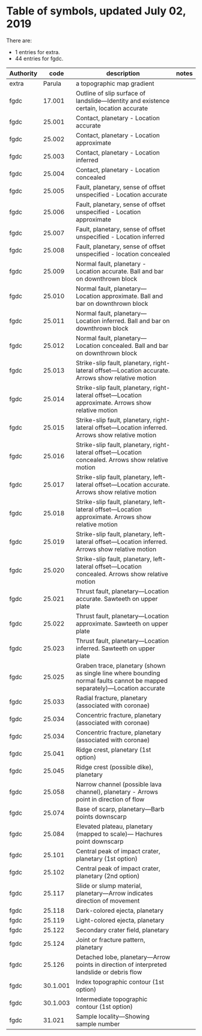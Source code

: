 # Table of symbols, updated July 02, 2019
There are:
 * 1 entries for extra.
 * 44 entries for fgdc.

|Authority|  code  |                                                       description                                                        |notes|
|---------|--------|--------------------------------------------------------------------------------------------------------------------------|-----|
|extra    |Parula  | a topographic map gradient                                                                                               |     |
|fgdc     |17.001  | Outline of slip surface of landslide—Identity and existence certain, location accurate                                   |     |
|fgdc     |25.001  | Contact, planetary - Location accurate                                                                                   |     |
|fgdc     |25.002  | Contact, planetary - Location approximate                                                                                |     |
|fgdc     |25.003  | Contact, planetary - Location inferred                                                                                   |     |
|fgdc     |25.004  | Contact, planetary - Location concealed                                                                                  |     |
|fgdc     |25.005  | Fault, planetary, sense of offset unspecified - Location accurate                                                        |     |
|fgdc     |25.006  | Fault, planetary, sense of offset unspecified - Location approximate                                                     |     |
|fgdc     |25.007  | Fault, planetary, sense of offset unspecified - Location inferred                                                        |     |
|fgdc     |25.008  | Fault, planetary, sense of offset unspecified - location concealed                                                       |     |
|fgdc     |25.009  | Normal fault, planetary - Location accurate. Ball and bar on downthrown block                                            |     |
|fgdc     |25.010  | Normal fault, planetary—Location approximate. Ball and bar on downthrown block                                           |     |
|fgdc     |25.011  | Normal fault, planetary—Location inferred. Ball and bar on downthrown block                                              |     |
|fgdc     |25.012  | Normal fault, planetary—Location concealed. Ball and bar on downthrown block                                             |     |
|fgdc     |25.013  | Strike-slip fault, planetary, right-lateral offset—Location accurate. Arrows show relative motion                        |     |
|fgdc     |25.014  | Strike-slip fault, planetary, right-lateral offset—Location approximate. Arrows show relative motion                     |     |
|fgdc     |25.015  | Strike-slip fault, planetary, right-lateral offset—Location inferred. Arrows show relative motion                        |     |
|fgdc     |25.016  | Strike-slip fault, planetary, right-lateral offset—Location concealed. Arrows show relative motion                       |     |
|fgdc     |25.017  | Strike-slip fault, planetary, left-lateral offset—Location accurate. Arrows show relative motion                         |     |
|fgdc     |25.018  | Strike-slip fault, planetary, left-lateral offset—Location approximate. Arrows show relative motion                      |     |
|fgdc     |25.019  | Strike-slip fault, planetary, left-lateral offset—Location inferred. Arrows show relative motion                         |     |
|fgdc     |25.020  | Strike-slip fault, planetary, left-lateral offset—Location concealed. Arrows show relative motion                        |     |
|fgdc     |25.021  | Thrust fault, planetary—Location accurate. Sawteeth on upper plate                                                       |     |
|fgdc     |25.022  | Thrust fault, planetary—Location approximate. Sawteeth on upper plate                                                    |     |
|fgdc     |25.023  | Thrust fault, planetary—Location inferred. Sawteeth on upper plate                                                       |     |
|fgdc     |25.025  | Graben trace, planetary (shown as single line where bounding normal faults cannot be mapped separately)—Location accurate|     |
|fgdc     |25.033  | Radial fracture, planetary (associated with coronae)                                                                     |     |
|fgdc     |25.034  | Concentric fracture, planetary (associated with coronae)                                                                 |     |
|fgdc     |25.034  | Concentric fracture, planetary (associated with coronae)                                                                 |     |
|fgdc     |25.041  | Ridge crest, planetary (1st option)                                                                                      |     |
|fgdc     |25.045  | Ridge crest (possible dike), planetary                                                                                   |     |
|fgdc     |25.058  | Narrow channel (possible lava channel), planetary - Arrows point in direction of flow                                    |     |
|fgdc     |25.074  | Base of scarp, planetary—Barb points downscarp                                                                           |     |
|fgdc     |25.084  | Elevated plateau, planetary (mapped to scale)— Hachures point downscarp                                                  |     |
|fgdc     |25.101  | Central peak of impact crater, planetary (1st option)                                                                    |     |
|fgdc     |25.102  | Central peak of impact crater, planetary (2nd option)                                                                    |     |
|fgdc     |25.117  | Slide or slump material, planetary—Arrow indicates direction of movement                                                 |     |
|fgdc     |25.118  | Dark-colored ejecta, planetary                                                                                           |     |
|fgdc     |25.119  | Light-colored ejecta, planetary                                                                                          |     |
|fgdc     |25.122  | Secondary crater field, planetary                                                                                        |     |
|fgdc     |25.124  | Joint or fracture pattern, planetary                                                                                     |     |
|fgdc     |25.126  |  Detached lobe, planetary—Arrow points in direction of interpreted landslide or debris flow                              |     |
|fgdc     |30.1.001| Index topographic contour (1st option)                                                                                   |     |
|fgdc     |30.1.003| Intermediate topographic contour (1st option)                                                                            |     |
|fgdc     |31.021  | Sample locality—Showing sample number                                                                                    |     |
